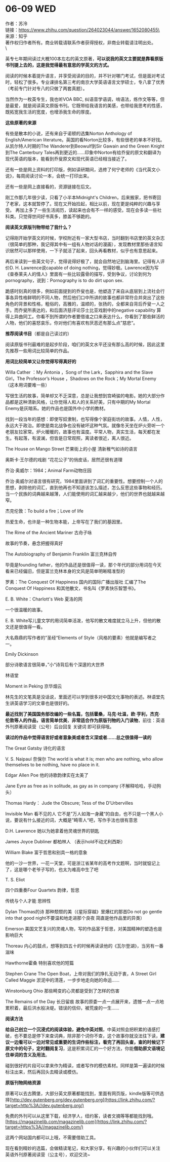 # 06-09 WED

作者：苏泠\
链接：https://www.zhihu.com/question/264023044/answer/1652080455\
来源：知乎\
著作权归作者所有。商业转载请联系作者获得授权，非商业转载请注明出处。\
\


英专七年期间读过大概100本左右的英文原著，**可以说我的英文主要就是靠看原版书刊提上去的，这是我觉得最有意思的学英文的方式。**

阅读的时候本着提升语言，并享受阅读的目的，并不针对哪门考试，但是面对考试时，轻松了很多。专业课排名第三考的南京大学英语语言文学硕士，专八拿了优秀（考前专门针对专八的只做了两套真题）。

当然作为一枚英专生，我也听VOA BBC, 纠语音学语调，啃语法，练作文等等，但是最爱，就是阅读英文原版书刊。它既带给我语言的美感，也带给我思考的性感，既拓宽我生活的宽度，也增添我生命的厚度。

**这些原著的来源**

有些是散本的小说，还有来自于诺顿的选集Norton Anthology of English/American literature。英国的看Norton比较多，有些很老的单本不好找。从凯尔特人时期的The Wanderer到Beowulf到Sir Gawain and the Green Knight 到The Canterbury Tales再到更近的……印象中Norton有给乔叟的原文和翻译为现代英语的版本，能看到乔叟原文和现代英语已经相当接近了。

还有一些是网上资料的打印版，例如读研期间，选修了何宁老师的《当代英文小说》，每周阅读讨论一本，会统一打印出来。

还有一些是网上直接看的，资源链接在后文。

刚工作那几年很少读，只看了小半本Midnight's Children，后来搬家，把书寄回了老家，这本就暂停了。现在又开始捡起，相比以前，现在更是纯粹的兴趣与享受。 再加上多了一些生活阅历，读起来也会有不一样的感受。现在会多读一些社科类。只觉得世间好书真多，膝盖不够跪的。

**阅读英文原版刊物带给了我什么？**

记得刚开始学英文的时候，学校附近有一家大型书店，当时翻到书店里的英文杂志（很简单的那种，我记得其中有一组有人物对话的漫画），发现教材里那些语言知识居然可以那样使用，一下子就活了起来，回头再看教材，似乎也有意思起来。

再后来读到一些英文句子，觉得说得好极了，就会自然地记到脑海里。记得有人评价D. H. Lawrence说capable of doing nothing，觉得妙极。Lawrence因为写《查泰莱夫人的情人》里面有一些比较露骨的描写，受到争议，讨论到何为pornography，说到：Pornography is to do dirt upon sex.

跪感时刻真的很多，例如前面提到的乔叟也是，他塑造了来自从底层到上流社会行事各异性格鲜明的不同人物，然后他们口中所讲的故事也都非常符合并突出了这些角色的背景和性格，粗俗的，高雅的，温顺的，张扬的，全都来自背后乔叟一人之手。而乔叟所表达的，和后面济慈评论莎士比亚戏剧中的negative capability 算得上异曲同工。你看不到所谓的作者要借谁之口来表达什么，你看到了那些鲜活的人物，他们的喜怒哀乐，你对他们有喜欢有厌恶还有那么点”慈悲“。

**推荐阅读书目**（都是自己读过的）

阅读原版书刊最难的是起步阶段，咱们的英文水平还没有那么高的时候，因此这里先推荐一些用词比较简单的作品。

**用词比较简单又让你觉得写得真好的**

Willa Cather ：My Ántonia ，Song of the Lark，Sapphira and the Slave Girl，The Professor’s House ，Shadows on the Rock；My Mortal Enemy（这本用词要难一些）

&#x20;写很生活的故事，简单却又不乏深意，总是让我想到宫崎骏的电影。她的大部分作品都是这种清新风格，让你觉得人和人的关系好美，只有中期的My Mortal Enemy是灰暗系。她的作品也是国外中小学的教材。

找到一段当年的感想：即使写奴隶制，也写得像个家庭街坊的故事。人情，人性，永远大于政治。即使是南北战争也没有破坏这种气氛。就像冬天坐在炉火旁听一个老朋友拉家常。炉火暖暖的，故事也有温度。平常人物，真实生活，每天都在发生。有起落，有波澜，但皆是日常观照，离读者很近，离人很近。

The House on Mango Street 芒果街上的小屋 清新稚气如诗的语言

奥斯卡·王尔德的戏剧 “花花公子”的俏皮话，居然还很有道理

乔治·奥威尔：1984；Animal Farm动物庄园

乔治·奥威尔对语言很有研究，1984里面讲到了词汇的重要性。想要控制一个人的思想，剥除他的词汇，直到他再也不知道该怎么描述，怎么反思这些事物和经历。当一个民族的词典越来越薄，人们能使用的词汇越来越少，他们的世界也就越来越窄。

杰克伦敦：To build a fire；Love of life

热爱生命，也许是一种生物本能，上帝写在了我们的基因里。

The Rime of the Ancient Mariner 古舟子咏

故事的节奏，悬念把握得真好

The Autobiography of Benjamin Franklin 富兰克林自传

毕竟是founding father，他的作品还是很值得一读，那个年代的部分用词在今天看来已经偏旧，但是富兰克林本身的文风是简单明晰精准型的

罗素：The Conquest Of Happiness 国内的国际广播出版社 汇编了The Conquest Of Happiness 和其他散文，书名叫《罗素快乐智慧书》。

E. B. White：Charlott's Web 夏洛的网

一个很温暖的故事。

E. B. White写儿童文学的用词简单活泼，他写的散文难度就立马上升，但他的散文还是很值得一看。

大名鼎鼎的写作者的”圣经“Elements of Style（风格的要素）他就是编写者之一。

Emily Dickinson

部分诗歌语言很简单，”小“诗背后有个深邃的大世界

林语堂

Moment in Peking 京华烟云

林先生的文笔真是没话说，里面还可以学到很多对中国文化事物的表述。林语堂先生讲英语学习的文章也是很好的。

**最近找到了美国国务部改编的一些名篇，包括霍桑，马克·吐温，欧·亨利，杰克·伦敦等人的作品，语言简单优美**，**非常适合作为原版刊物的入门读物**，前往：英语外刊原著阅读营（公号）后台回复 关键词 即可获得哦。

**读过的作品中觉得语言好或者意象美或者含义深或者……总之很值得一读的**

The Great Gatsby 诗化的语言

V. S. Naipaul 奈保尔 The world is what it is; men who are nothing, who allow themselves to be nothing, have no place in it.

Edgar Allen Poe 他的诗歌韵律实在太美了

Jane Eyre as free as in solitude, as gay as in company (不解释哈哈，手动狗头）

Thomas Hardy： Jude the Obscure; Tess of the D’Urbervilles

Invisible Man 看不见的人 它不是”万人如海一身藏“的自由，也不只是一个黑人小说，要说有什么接近的词，大概是”畸零人“吧，写作手法也很有意思

D.H. Lawrence 她以为她拿着他灵魂世界的钥匙

James Joyce Dubliner 都柏林人 （表示hold不动尤利西斯）

William Blake 富于哲思和别具一格的意象

他的一沙一世界，一花一天堂，可是浙江省某年的高考作文题啊，当时就惦记上了，这是哪个老爷子写的，也太为难高中生了吧

T. S. Eliot

四个四重奏Four Quartets 韵律，哲思

传统与个人才能 思辨性

Dylan Thomas的诗 那种颓颓的美（《星际穿越》里爆红的那首Do not go gentle into that good night不要温和地走进那个良夜 简直是他作品里的异类）

Emerson 美国文艺复兴的灵魂人物，写的作品富于哲思，对美国精神的塑造也是影响巨大

Thoreau 内心的鼓点，想等到四五十的时候再读读他的《瓦尔登湖》，当另有一番滋味

Hawthorne霍桑 特别喜欢他的短篇

Stephen Crane The Open Boat，上帝对我们的挣扎无动于衷，A Street Girl Called Maggie 淤泥中的清莲，一步步地走向她的命运……

Winstonburg Ohio 那些畸变的心灵都是受到了怎样的伤害

The Remains of the Day 长日留痕 故事的原委一点一点展开来，遗憾一点一点地累积着，最后洪水般决堤。错误的信仰，被荒废的一生……

**阅读方法**

**给自己创立一个沉浸式的阅读体验，避免中英对照**，中英对照会把积累的语感打破，也不要总是停下来查词典，除非那个词你不查，这个故事你就没法往下读，**建议一边看可以一边对常见或重要的生词作些标注，看完了再回头查，查的时候记下原文中的句子，定时翻阅复习**，这是积累词汇的一个好方法，你能**借助原文语境记住单词的含义及用法**。

碰到很好的片段可以拿来作为精读，或者写作的模仿素材。同样是第一遍读的时候标注出来，然后再回头去精读或模仿。

**原版刊物网络资源**

原著可以去古腾堡，大部分英文原著都能找到，里面有网页版，kindle版等可供选择[http://dev.gutenberg.org/​dev.gutenberg.org](https://link.zhihu.com/?target=http%3A//dev.gutenberg.org/)

免费的外刊可以从这里下载，经济学人，纽约客，读者文摘等等都能找到哦。[https://magazinelib.com/​magazinelib.com](https://link.zhihu.com/?target=https%3A//magazinelib.com/)

这两个网站国内都可以上哦，不需要借助工具。

现在看到精妙的选篇，会做精读笔记，和大家分享，有兴趣的小伙伴们可以关注 英语外刊原著阅读营（公主号），欢迎交流\~
